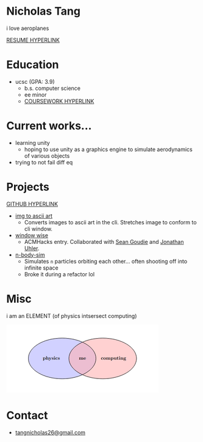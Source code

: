 # **Nicholas Tang**

i love aeroplanes

[RESUME HYPERLINK](https://docs.google.com/document/d/1ATWdLgZeNuuMbrkygXd3X8yK5zObZiCE8n-l3l5jxFM/edit?usp=sharing)

# Education
 - ucsc (GPA: 3.9)
   - b.s. computer science
   - ee minor
   - [COURSEWORK HYPERLINK](https://docs.google.com/document/d/1e5zQoYm-ysLvuQymgnULH0l5_x1_kjQbUc3h2Cs5UnQ/edit?usp=sharing)

# Current works...
 - learning unity
   - hoping to use unity as a graphics engine to simulate aerodynamics of various objects
 - trying to not fail diff eq

# Projects 
[GITHUB HYPERLINK](https://github.com/nicholas-tangerine)
 - [img to ascii art](https://github.com/nicholas-tangerine/png-to-text)
   - Converts images to ascii art in the cli. Stretches image to conform to cli window.
 - [window wise](https://github.com/nicholas-tangerine/WindowWise)
   - ACMHacks entry. Collaborated with [Sean Goudie](https://github.com/Flqsh) and [Jonathan Uhler](https://github.com/JonathanUhler).
 - [n-body-sim](https://github.com/nicholas-tangerine/n-body-sim)
   - Simulates `n` particles orbiting each other... often shooting off into infinite space
   - Broke it during a refactor lol

# Misc
i am an ELEMENT (of physics intsersect computing)

![me](https://raw.githubusercontent.com/nicholas-tangerine/nicholas-tangerine.github.io/refs/heads/main/images/physics%20intersect%20computing.png)

# Contact
 - [tangnicholas26@gmail.com](mailto:tangnicholas26@gmail.com)
